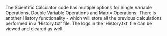 The Scientific Calculator code has multiple options for Single Variable Operations, Double Variable Operations and Matrix Operations.
There is another History functionality - which will store all the previous calculations performed in a 'History.txt' file. 
The logs in the 'History.txt' file can be viewed and cleared as well.
